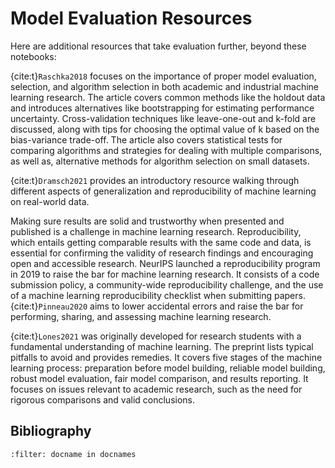 # Model Evaluation Resources

Here are additional resources that take evaluation further, beyond these notebooks:

{cite:t}`Raschka2018` focuses on the importance of proper model evaluation, selection, and algorithm selection in both academic and industrial machine learning research. The article covers common methods like the holdout data and introduces alternatives like bootstrapping for estimating performance uncertainty. Cross-validation techniques like leave-one-out and k-fold are discussed, along with tips for choosing the optimal value of k based on the bias-variance trade-off. The article also covers statistical tests for comparing algorithms and strategies for dealing with multiple comparisons, as well as, alternative methods for algorithm selection on small datasets.

{cite:t}`Dramsch2021` provides an introductory resource walking through different aspects of generalization and reproducibility of machine learning on real-world data.

Making sure results are solid and trustworthy when presented and published is a challenge in machine learning research.
Reproducibility, which entails getting comparable results with the same code and data, is essential for confirming the validity of research findings and encouraging open and accessible research.
NeurIPS launched a reproducibility program in 2019 to raise the bar for machine learning research. It consists of a code submission policy, a community-wide reproducibility challenge, and the use of a machine learning reproducibility checklist when submitting papers.
{cite:t}`Pinneau2020` aims to lower accidental errors and raise the bar for performing, sharing, and assessing machine learning research. 

{cite:t}`Lones2021` was originally developed for research students with a fundamental understanding of machine learning. The preprint lists typical pitfalls to avoid and provides remedies.
It covers five stages of the machine learning process: preparation before model building, reliable model building, robust model evaluation, fair model comparison, and results reporting. It focuses on issues relevant to academic research, such as the need for rigorous comparisons and valid conclusions. 

## Bibliography

```{bibliography}
:filter: docname in docnames
```